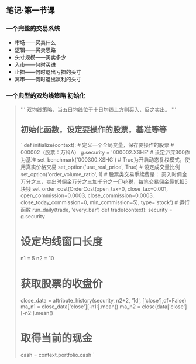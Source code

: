 ## 笔记·第一节课

### 一个完整的交易系统
* 市场——买卖什么
* 逻辑——买卖思路
* 头寸规模——买卖多少
* 入市——何时买进
* 止损——何时退出亏损的头寸
* 离市——何时退出赢利的头寸

### 一个典型的双均线策略 初始化
> '''
> 双均线策略，当五日均线位于十日均线上方则买入，反之卖出。
> '''
>
>
> ## 初始化函数，设定要操作的股票，基准等等
>` def initialize(context):
>     # 定义一个全局变量，保存要操作的股票
>     # 000002（股票：万科A）
>     g.security = '000002.XSHE'
>     # 设定沪深300作为基准
>     set_benchmark('000300.XSHG')
>     # True为开启动态复权模式，使用真实价格交易
>     set_option('use_real_price', True)
>     # 设定成交量比例
>     set_option('order_volume_ratio', 1)
>     # 股票类交易手续费是： 买入时佣金万分之三，卖出时佣金万分之三加千分之一印花税，每笔交易佣金最低扣5块钱
>     set_order_cost(OrderCost(open_tax=0, close_tax=0.001, \
>				open_commission=0.0003, close_commission=0.0003.\
>			close_today_commission=0, min_commission=5), type='stock')
>     # 运行函数
>     run_daily(trade, 'every_bar')
> def trade(context):
> 	security = g.security
> 	# 设定均线窗口长度
> 	n1 = 5 
> 	n2 = 10
> 	# 获取股票的收盘价
> 	close_data = attribute_history(security, n2+2, '1d', ['close'],df=False)
>	ma_n1 = close_data['close'][-n1:].mean()
>	ma_n2 = close(data['close'][-n2:].mean()
> 	# 取得当前的现金
> 	cash = context.portfolio.cash
`
